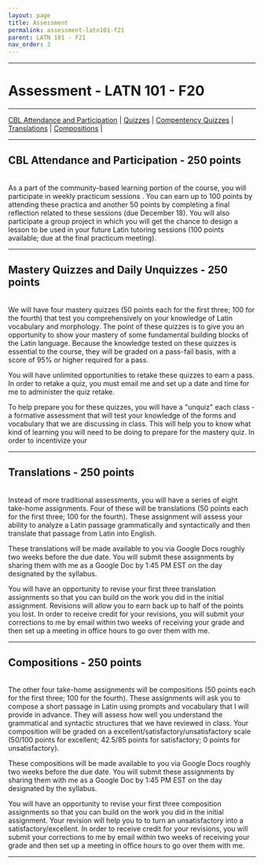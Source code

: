 ```yaml
---
layout: page
title: Assessment
permalink: assessment-latn101-f21
parent: LATN 101 - F21
nav_order: 3
---
```

***

# Assessment - LATN 101 - F20

***

[CBL Attendance and Participation](#cbl-attendance-participation---200-points) \| [Quizzes](#quizzes---150-points) \|  [Compentency Quizzes](#competency-quizzes---150-points) \| [Translations](#translations---250-points) \| [Compositions](#compositions---250-points) \|

***

## CBL Attendance and Participation - 250 points
&nbsp;  
As a part of the community-based learning portion of the course, you will participate in weekly practicum sessions . You can earn up to 100 points by attending these practica and another 50 points by completing a final reflection related to these sessions (due December 18). You will also participate a group project in which you will get the chance to design a lesson to be used in your future Latin tutoring sessions (100 points available; due at the final practicum meeting).

***

## Mastery Quizzes and Daily Unquizzes - 250 points
&nbsp;  
We will have four mastery quizzes (50 points each for the first three; 100 for the fourth) that test you comprehensively on your knowledge of Latin vocabulary and morphology. The point of these quizzes is to give you an opportunity to show your mastery of some fundamental building blocks of the Latin language. Because the knowledge tested on these quizzes is essential to the course, they will be graded on a pass-fail basis, with a score of 95% or higher required for a pass. 

You will have unlimited opportunities to retake these quizzes to earn a pass. In order to retake a quiz, you must email me and set up a date and time for me to administer the quiz retake.

To help prepare you for these quizzes, you will have a "unquiz" each class - a formative assessment that will test your knowledge of the forms and vocabulary that we are discussing in class. This will help you to know what kind of learning you will need to be doing to prepare for the mastery quiz. In order to incentivize your 

***

## Translations - 250 points
&nbsp;  
Instead of more traditional assessments, you will have a series of eight take-home assignments. Four of these will be translations (50 points each for the first three; 100 for the fourth). These assignment will assess your ability to analyze a Latin passage grammatically and syntactically and then translate that passage from Latin into English.

These translations will be made available to you via Google Docs roughly two weeks before the due date. You will submit these assignments by sharing them with me as a Google Doc by 1:45 PM EST on the day designated by the syllabus.

You will have an opportunity to revise your first three translation assignments so that you can build on the work you did in the initial assignment. Revisions will allow you to earn back up to half of the points you lost. In order to receive credit for your revisions, you will submit your corrections to me by email within two weeks of receiving your grade and then set up a meeting in office hours to go over them with me.

***

## Compositions - 250 points
&nbsp;  
The other four take-home assignments will be compositions (50 points each for the first three; 100 for the fourth). These assignments will ask you to compose a short passage in Latin using prompts and vocabulary that I will provide in advance. They will assess how well you understand the grammatical and syntactic structures that we have reviewed in class. Your composition will be graded on a excellent/satisfactory/unsatisfactory scale (50/100 points for excellent; 42.5/85 points for satisfactory; 0 points for unsatisfactory).

These compositions will be made available to you via Google Docs roughly two weeks before the due date. You will submit these assignments by sharing them with me as a Google Doc by 1:45 PM EST on the day designated by the syllabus.

You will have an opportunity to revise your first three composition assignments so that you can build on the work you did in the initial assignment. Your revision will help you to to turn an unsatisfactory into a satisfactory/excellent. In order to receive credit for your revisions, you will submit your corrections to me by email within two weeks of receiving your grade and then set up a meeting in office hours to go over them with me.

***
